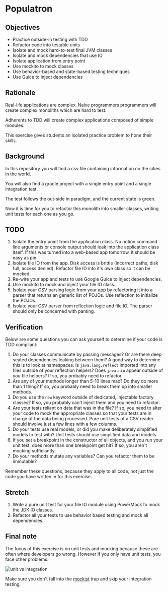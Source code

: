 # Populatron

## Objectives

- Practice outside-in testing with TDD
- Refactor code into testable units
- Isolate and mock hard-to-test final JVM classes
- Isolate and mock dependencies that use IO
- Isolate application from entry point 
- Use mockito to mock classes
- Use behavior-based and state-based testing techniques
- Use Guice to inject dependencies

## Rationale

Real-life applications are complex. Naive programmers programmers will create complex monoliths which are hard to test.

Adherents to TDD will create complex applications composed of simple modules.

This exercise gives students an isolated practice problem to hone their skills.

## Background

In this repository you will find a csv file containing information on the cities in the world.

You will also find a gradle project with a single entry point and a single integration test.

The test follows the out-side in paradigm, and the current state is green.

Now it is time for you to refactor this monolith into smaller classes, writing unit tests for each one as you go.

## TODO

1. Isolate the entry point from the application class. No notion command line arguments or console output should leak into the application class itself. If this was turned into a web-based app tomorrow, it should be easy as pie.
1. Isolate file IO from the app. Disk access is brittle (incorrect paths, disk full, access denied). Refactor file IO into it's own class so it can be mocked.
1. Re-wire your app and tests to use Google Guice to inject dependencies.
1. Use mockito to mock and inject your file IO class.
1. Isolate your CSV parsing logic from your app by refactoring it into a parser that returns an generic list of POJOs. Use reflection to initialize the POJOs.
1. Isolate your CSV parser from reflection logic and file IO. The parser should only be concerned with parsing.

## Verification

Below are some questions you can ask yourself to determine if your code is TDD compliant:

1. Do your classes communicate by passing messages? Or are there deep seated dependencies leaking between them? A good way to determine this is to look at namespaces. Is `java.lang.reflect` imported into any files outside of your reflection helpers? Does `java.nio` appear outside of you file helpers? If so, you probably need to refactor.
1. Are any of your methods longer than 5-10 lines max? Do they do more than 1 thing? If so, you probably need to break them up into smaller methods.
1. Do you use the `new` keyword outside of dedicated, injectable factory classes? If so, you probably can't inject them and you need to refactor.
1. Are your tests reliant on data that was in the file? If so, you need to alter your code to mock the appropriate classes so that your tests are in charge of the data being processed. Pure unit tests of a CSV reader should involve just a few lines with a few columns.
1. Do your tests use real models, or did you make deliberately simplified models to test with? Unit tests should use simplified data and models.
1. If you set a breakpoint in the constructor of all objects, and you run your unit test, does more than one breakpoint get hit? If so, you aren't mocking sufficiantly. 
1. Do your methods mutate any variables? Can you refactor them to be immutable? 

Remember these questions, because they apply to all code, not just the code you have written in for this exercise.

## Stretch

1. Write a pure unit test for your file IO module using PowerMock to mock the JDK IO classes.
1. Refactor all your tests to use behavior based testing and mock all dependencies.

## Final note

The focus of this exercise is on unit tests and mocking because these are often where developers go wrong. However if you only have unit tests, you face other problems:

![unit vs integration](./img/giphy.gif)

Make sure you don't fall into the [mockist](https://agilewarrior.wordpress.com/2015/04/18/classical-vs-mockist-testing/) trap and skip your integration testing.
